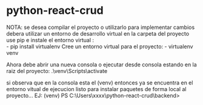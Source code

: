 # python-react-crud

NOTA: se desea compilar el proyecto o utilizarlo para implementar cambios debera utilizar un entorno de desarrollo virtual
en la carpeta del proyecto use pip e instale el entorno virtual :  
    -   pip install virtualenv
Cree un entorno virtual para el proyecto:
    -   virtualenv  venv

Ahora debe abrir una nueva consola o ejecutar desde consola estando en la raiz del proyecto: 
    .\venv\Scripts\activate

si observa que en la consola esta el (venv) entonces ya se encuentra en el entorno vitual de ejecucion listo para instalar paquetes de forma local al proyecto...
EJ:
    (venv) PS C:\Users\xxxx\python-react-crud\backend>

    
